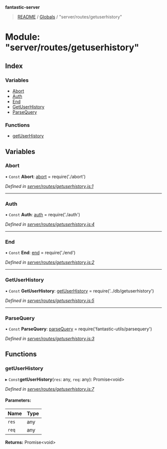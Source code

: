 **fantastic-server**

> [README](../README.md) / [Globals](../globals.md) / "server/routes/getuserhistory"

# Module: "server/routes/getuserhistory"

## Index

### Variables

* [Abort](_server_routes_getuserhistory_.md#abort)
* [Auth](_server_routes_getuserhistory_.md#auth)
* [End](_server_routes_getuserhistory_.md#end)
* [GetUserHistory](_server_routes_getuserhistory_.md#getuserhistory)
* [ParseQuery](_server_routes_getuserhistory_.md#parsequery)

### Functions

* [getUserHistory](_server_routes_getuserhistory_.md#getuserhistory)

## Variables

### Abort

• `Const` **Abort**: [abort](_server_routes_abort_.md#abort) = require('./abort')

*Defined in [server/routes/getuserhistory.js:1](https://github.com/besimorhino/project-fantastic/blob/a9b4b41/server/routes/getuserhistory.js#L1)*

___

### Auth

• `Const` **Auth**: [auth](_server_routes_auth_index_.md#auth) = require('./auth')

*Defined in [server/routes/getuserhistory.js:4](https://github.com/besimorhino/project-fantastic/blob/a9b4b41/server/routes/getuserhistory.js#L4)*

___

### End

• `Const` **End**: [end](_server_routes_end_.md#end) = require('./end')

*Defined in [server/routes/getuserhistory.js:2](https://github.com/besimorhino/project-fantastic/blob/a9b4b41/server/routes/getuserhistory.js#L2)*

___

### GetUserHistory

• `Const` **GetUserHistory**: [getUserHistory](_server_db_getuserhistory_index_.md#getuserhistory) = require('../db/getuserhistory')

*Defined in [server/routes/getuserhistory.js:5](https://github.com/besimorhino/project-fantastic/blob/a9b4b41/server/routes/getuserhistory.js#L5)*

___

### ParseQuery

• `Const` **ParseQuery**: [parseQuery](_packages_fantastic_utils_parsequery_.md#parsequery) = require('fantastic-utils/parsequery')

*Defined in [server/routes/getuserhistory.js:3](https://github.com/besimorhino/project-fantastic/blob/a9b4b41/server/routes/getuserhistory.js#L3)*

## Functions

### getUserHistory

▸ `Const`**getUserHistory**(`res`: any, `req`: any): Promise\<void>

*Defined in [server/routes/getuserhistory.js:7](https://github.com/besimorhino/project-fantastic/blob/a9b4b41/server/routes/getuserhistory.js#L7)*

#### Parameters:

Name | Type |
------ | ------ |
`res` | any |
`req` | any |

**Returns:** Promise\<void>
